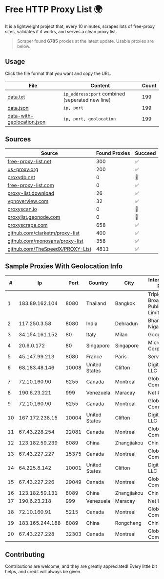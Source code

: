 
# Free HTTP Proxy List 🌍

It is a lightweight project that, every 10 minutes, scrapes lots of free-proxy sites, validates if it works, and serves a clean proxy list.


> Scraper found **6785** proxies at the latest update. Usable proxies are below.

## Usage

Click the file format that you want and copy the URL.


|File|Content|Count|
|----|-------|-----|
|[data.txt](https://raw.githubusercontent.com/themiralay/Proxy-List-World/master/data.txt)|`ip_address:port` combined (seperated new line)|199|
|[data.json](https://raw.githubusercontent.com/themiralay/Proxy-List-World/master/data.json)|`ip, port`|199|
|[data-with-geolocation.json](https://raw.githubusercontent.com/themiralay/Proxy-List-World/master/data-with-geolocation.json)|`ip, port, geolocation`|199|

## Sources

|Source|Found Proxies|Succeed|
|------|-------------|-------|
|[free-proxy-list.net](https://free-proxy-list.net)|300|✅|
|[us-proxy.org](https://www.us-proxy.org)|200|✅|
|[proxydb.net](http://proxydb.net)|0|🚫|
|[free-proxy-list.com](https://free-proxy-list.com/?page=&port=&type%5B%5D=http&type%5B%5D=https&up_time=0&search=Search)|0|✅|
|[proxy-list.download](https://www.proxy-list.download/HTTP)|26|✅|
|[vpnoverview.com](https://vpnoverview.com/privacy/anonymous-browsing/free-proxy-servers)|32|✅|
|[proxyscan.io](https://www.proxyscan.io)|0|🚫|
|[proxylist.geonode.com](https://proxylist.geonode.com/api/proxy-list?limit=300&page=1&sort_by=lastChecked&sort_type=desc&protocols=http,https)|0|🚫|
|[proxyscrape.com](https://api.proxyscrape.com/v2/?request=displayproxies&protocol=http&timeout=10000&country=all&ssl=all&anonymity=all)|658|✅|
|[github.com/clarketm/proxy-list](https://raw.githubusercontent.com/clarketm/proxy-list/master/proxy-list-raw.txt)|400|✅|
|[github.com/monosans/proxy-list](https://raw.githubusercontent.com/monosans/proxy-list/main/proxies/http.txt)|358|✅|
|[github.com/TheSpeedX/PROXY-List](https://raw.githubusercontent.com/TheSpeedX/PROXY-List/master/http.txt)|4811|✅|


## Sample Proxies With Geolocation Info

|#|Ip|Port|Country|City|Internet Service Provider|
|-|--|----|-------|----|-------------------------|
|1|183.89.162.104|8080|Thailand|Bangkok|Triple T Broadband Public Company Limited|
|2|117.250.3.58|8080|India|Dehradun|Bharat Sanchar Nigam Ltd|
|3|34.154.161.152|80|Italy|Milan|Google LLC|
|4|20.6.0.172|80|Singapore|Singapore|Microsoft Corporation|
|5|45.147.99.213|8080|France|Paris|Serverd SAS|
|6|68.183.48.146|10008|United States|Clifton|DigitalOcean, LLC|
|7|72.10.160.90|6255|Canada|Montreal|GloboTech Communications|
|8|190.6.23.221|999|Venezuela|Maracay|Net Uno|
|9|72.10.160.90|6255|Canada|Montreal|GloboTech Communications|
|10|167.172.238.15|10004|United States|Clifton|DigitalOcean, LLC|
|11|67.43.228.254|22081|Canada|Montreal|GloboTech Communications|
|12|123.182.59.239|8089|China|Zhangjiakou|China Telecom|
|13|67.43.227.227|15375|Canada|Montreal|GloboTech Communications|
|14|64.225.8.142|10001|United States|Clifton|DigitalOcean, LLC|
|15|67.43.227.226|29049|Canada|Montreal|GloboTech Communications|
|16|123.182.59.131|8089|China|Zhangjiakou|China Telecom|
|17|190.6.23.218|999|Venezuela|Maracay|Net Uno|
|18|72.10.160.91|5215|Canada|Montreal|GloboTech Communications|
|19|183.165.244.188|8089|China|Rongcheng|Chinanet|
|20|67.43.227.228|32303|Canada|Montreal|GloboTech Communications|



## Contributing

Contributions are welcome, and they are greatly appreciated! Every
little bit helps, and credit will always be given.

